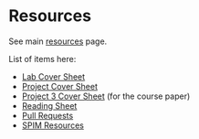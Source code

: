 # Resources

See main [resources](resources.md) page. 

List of items here:

* [Lab Cover Sheet](/rsc/lab_coversheet.pdf)
* [Project Cover Sheet](/rsc/proj_coversheet.pdf)
* [Project 3 Cover Sheet](/rsc/proj3_coversheet.pdf) (for the course paper)
* [Reading Sheet](/rsc/reading_sheet.pdf)
* [Pull Requests](/rsc/pull_requests.md)
* [SPIM Resources](/rsc/spim/README.md)
